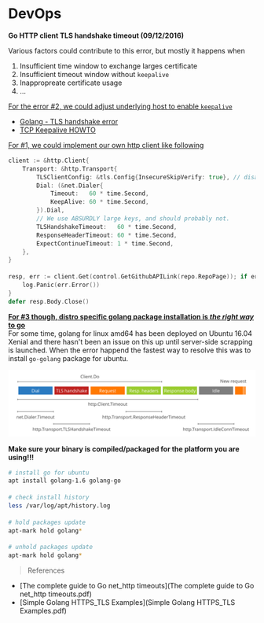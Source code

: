 # DevOps  

**Go HTTP client TLS handshake timeout (09/12/2016)**

Various factors could contribute to this error, but mostly it happens when 

1. Insufficient time window to exchange larges certificate
2. Insufficient timeout window without `keepalive`
3. Inappropreate certificate usage
4. ...

<u>For the error #2, we could adjust underlying host to enable `keepalive`</u>

  - [Golang - TLS handshake error](http://stackoverflow.com/questions/34823724/golang-tls-handshake-error)
  - [TCP Keepalive HOWTO](http://tldp.org/HOWTO/TCP-Keepalive-HOWTO/index.html)

<u>For #1, we could implement our own http client like following</u>

```go
client := &http.Client{
    Transport: &http.Transport{
        TLSClientConfig: &tls.Config{InsecureSkipVerify: true}, // disable verify
        Dial: (&net.Dialer{
            Timeout:   60 * time.Second,
            KeepAlive: 60 * time.Second,
        }).Dial,
        // We use ABSURDLY large keys, and should probably not.
        TLSHandshakeTimeout:   60 * time.Second,
        ResponseHeaderTimeout: 60 * time.Second,
        ExpectContinueTimeout: 1 * time.Second,
    },
}

resp, err := client.Get(control.GetGithubAPILink(repo.RepoPage)); if err != nil {
    log.Panic(err.Error())
}
defer resp.Body.Close()
```

<u>**For #3 though, distro specific golang package installation is _the right way_ to go**</u>  
For some time, golang for linux amd64 has been deployed on Ubuntu 16.04 Xenial and there hasn't been an issue on this up until server-side scrapping is launched. When the error happend the fastest way to resolve this was to install `go-golang` package for ubuntu. 

![](Go-Client-Timeouts.png)

**Make sure your binary is compiled/packaged for the platform you are using!!!**

```sh
# install go for ubuntu
apt install golang-1.6 golang-go

# check install history
less /var/log/apt/history.log

# hold packages update
apt-mark hold golang*

# unhold packages update
apt-mark hold golang*
```

> References

- [The complete guide to Go net_http timeouts](The complete guide to Go net_http timeouts.pdf)
- [Simple Golang HTTPS_TLS Examples](Simple Golang HTTPS_TLS Examples.pdf)